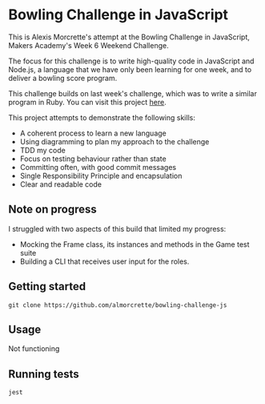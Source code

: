 # Bowling Challenge in JavaScript

This is Alexis Morcrette's attempt at the Bowling Challenge in JavaScript, Makers Academy's Week 6 Weekend Challenge.

The focus for this challenge is to write high-quality code in JavaScript and Node.js, a language that we have only been learning for one week, and to deliver a bowling score program.

This challenge builds on last week's challenge, which was to write a similar program in Ruby. You can visit this project [here](https://github.com/almorcrette/bowling-challenge-ruby).

This project attempts to demonstrate the following skills:
* A coherent process to learn a new language
* Using diagramming to plan my approach to the challenge
* TDD my code
* Focus on testing behaviour rather than state
* Committing often, with good commit messages
* Single Responsibility Principle and encapsulation
* Clear and readable code

## Note on progress

I struggled with two aspects of this build that limited my progress:
* Mocking the Frame class, its instances and methods in the Game test suite
* Building a CLI that receives user input for the roles.

## Getting started

`git clone https://github.com/almorcrette/bowling-challenge-js`

## Usage

Not functioning

## Running tests

`jest`